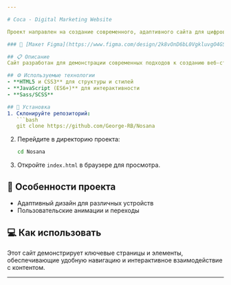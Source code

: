 ```yaml
---

# Coca - Digital Marketing Website

Проект направлен на создание современного, адаптивного сайта для цифрового маркетинга на основе макета из Figma.

### 🔗 [Макет Figma](https://www.figma.com/design/2k8vOnD6bL0VgkluvgO4GS/Coca---Digital-Marketing-Website-(Copy)?node-id=2-8643&node-type=canvas&t=Gz8Y2RHtXb0l14kp-0)

## 📋 Описание
Сайт разработан для демонстрации современных подходов к созданию веб-страниц с упором на адаптивный дизайн, интерактивность и визуальные эффекты. Основная цель — создать привлекательный пользовательский опыт.

## ⚙️ Используемые технологии
- **HTML5 и CSS3** для структуры и стилей
- **JavaScript (ES6+)** для интерактивности
- **Sass/SCSS** 

## 🔧 Установка
1. Склонируйте репозиторий:
   ```bash
   git clone https://github.com/George-RB/Nosana
   ```
2. Перейдите в директорию проекта:
   ```bash
   cd Nosana
   ```
3. Откройте `index.html` в браузере для просмотра.

## 🌟 Особенности проекта
- Адаптивный дизайн для различных устройств
- Пользовательские анимации и переходы

## 💻 Как использовать
Этот сайт демонстрирует ключевые страницы и элементы, обеспечивающие удобную навигацию и интерактивное взаимодействие с контентом.

---
```

